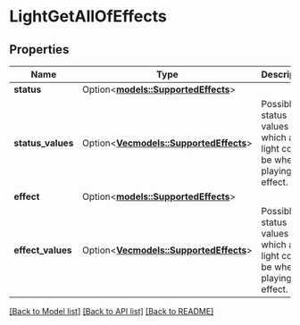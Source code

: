 # LightGetAllOfEffects

## Properties

Name | Type | Description | Notes
------------ | ------------- | ------------- | -------------
**status** | Option<[**models::SupportedEffects**](SupportedEffects.md)> |  | [optional]
**status_values** | Option<[**Vec<models::SupportedEffects>**](SupportedEffects.md)> | Possible status values in which a light could be when playing an effect. | [optional]
**effect** | Option<[**models::SupportedEffects**](SupportedEffects.md)> |  | [optional]
**effect_values** | Option<[**Vec<models::SupportedEffects>**](SupportedEffects.md)> | Possible status values in which a light could be when playing an effect. | [optional]

[[Back to Model list]](../README.md#documentation-for-models) [[Back to API list]](../README.md#documentation-for-api-endpoints) [[Back to README]](../README.md)


